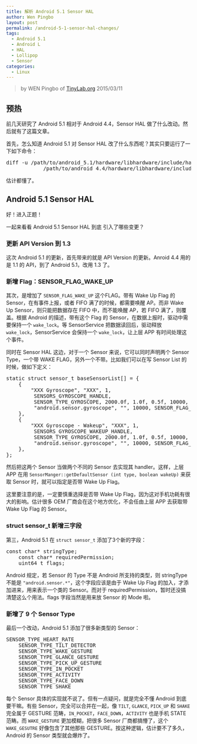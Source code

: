 ```yaml
---
title: 解析 Android 5.1 Sensor HAL
author: Wen Pingbo
layout: post
permalink: /android-5-1-sensor-hal-changes/
tags:
  - Android 5.1
  - Android L
  - HAL
  - Lollipop
  - Sensor
categories:
  - Linux
---
```


> by WEN Pingbo of [TinyLab.org][1]
> 2015/03/11


## 预热

前几天研究了 Android 5.1 相对于 Android 4.4，Sensor HAL 做了什么改动。然后就有了这篇文章。

首先，怎么知道 Android 5.1 对 Sensor HAL 改了什么东西呢？其实只要运行了一下如下命令：

<pre>diff -u /path/to/android_5.1/hardware/libhardware/include/hardware/sensors.h \
            /path/to/android_4.4/hardware/libhardware/include/hardware/sensors.h
</pre>

估计都懂了。

## Android 5.1 Sensor HAL

好！进入正题！

一起来看看 Android 5.1 Sensor HAL 到底 引入了哪些变更？

### 更新 API Version 到 1.3

这次 Android 5.1 的更新，首先带来的就是 API Version 的更新。Anroid 4.4 用的是 1.1 的 API，到了 Android 5.1，改用 1.3 了。

### 新增 Flag：SENSOR_FLAG_WAKE_UP

其次，是增加了 `SENSOR_FLAG_WAKE_UP` 这个FLAG。带有 Wake Up Flag 的 Sensor，在有事件上报，或者 FIFO 满了的时候，都需要唤醒 AP。而非 Wake Up Sensor，则只能把数据存在 FIFO 中，而不能唤醒 AP，若 FIFO 满了，则覆盖。根据 Android 的描述，带有这个 Flag 的 Sensor，在数据上报时，驱动中需要保持一个 `wake_lock`。等 SensorService 把数据读回后，驱动释放 `wake_lock`，SensorService 会保持一个 `wake_lock`，让上层 APP 有时间处理这个事件。

同时在 Sensor HAL 这边，对于一个 Sensor 来说，它可以同时声明两个 Sensor Type，一个带 WAKE FLAG，另外一个不带。比如我们可以在写 Sensor List 的时候，做如下定义：

<pre>static struct sensor_t baseSensorList[] = {
    {
        "XXX Gyroscope", "XXX", 1,
         SENSORS_GYROSCOPE_HANDLE,
         SENSOR_TYPE_GYROSCOPE, 2000.0f, 1.0f, 0.5f, 10000, 0, 62,
         "android.sensor.gyroscope", "", 10000, SENSOR_FLAG_CONTINUOUS_MODE, {}
    },
    {
        "XXX Gyroscope - Wakeup", "XXX", 1,
         SENSORS_GYROSCOPE_WAKEUP_HANDLE,
         SENSOR_TYPE_GYROSCOPE, 2000.0f, 1.0f, 0.5f, 10000, 0, 62,
         "android.sensor.gyroscope", "", 10000, SENSOR_FLAG_CONTINUOUS_MODE | SENSOR_FLAG_WAKE_UP, {}
    },
};
</pre>

然后把这两个 Sensor 当做两个不同的 Sensor 去实现其 handler。这样，上层 APP 在用 `SensorManger::getDefaultSensor (int type, boolean wakeUp)` 来获取 Sensor 时，就可以指定是否带 Wake Up Flag。

这里要注意的是，一定要慎重选择是否带 Wake Up Flag，因为这对手机功耗有很大的影响。估计很多 OEM 厂商会在这个地方优化，不会任由上层 APP 去获取带 Wake Up Flag 的 Sensor。

### struct sensor_t 新增三字段

第三，Android 5.1 在 `struct sensor_t` 添加了3个新的字段：

<pre>const char* stringType;
    const char* requiredPermission;
    uint64_t flags;
</pre>

Android 规定，若 Sensor 的 Type 不是 Android 所支持的类型，则 stringType 不能是 `"android.sensor.*"`，这个字段应该是由于 Wake Up Flag 的加入，才添加进来，用来表示一个类的 Sensor。而对于 requiredPermission，暂时还没搞清楚这么个用法。flags 字段当然是用来放 Sensor 的 Mode 啦。

### 新增了 9 个 Sensor Type

最后一个改动，Android 5.1 添加了很多新类型的 Sensor：

<pre>SENSOR_TYPE_HEART_RATE
    SENSOR_TYPE_TILT_DETECTOR
    SENSOR_TYPE_WAKE_GESTURE
    SENSOR_TYPE_GLANCE_GESTURE
    SENSOR_TYPE_PICK_UP_GESTURE
    SENSOR_TYPE_IN_POCKET
    SENSOR_TYPE_ACTIVITY
    SENSOR_TYPE_FACE_DOWN
    SENSOR_TYPE_SHAKE
</pre>

每个 Sensor 具体的实现就不说了。但有一点疑问，就是完全不懂 Android 到底要干嘛。有些 Sensor，完全可以合并在一起，像 `TILT`, `GLANCE`, `PICK_UP` 和 `SHAKE`完全属于 GESTURE 范畴，`IN_POCKET`，`FACE_DOWN`，`ACTIVITY` 也是手机 STATE 范畴。而 `WAKE_GESTURE` 更加模糊，把很多 Sensor 厂商都搞懵了，这个 `WAKE_GESUTRE` 好像包含了其他那些 GESTURE。按这种逻辑，估计要不了多久，Android 的 Sensor 类型就会爆炸了。





 [1]: http://tinylab.org
